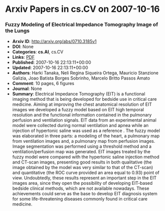# Arxiv Papers in cs.CV on 2007-10-16
### Fuzzy Modeling of Electrical Impedance Tomography Image of the Lungs
- **Arxiv ID**: http://arxiv.org/abs/0710.3185v1
- **DOI**: None
- **Categories**: **cs.AI**, cs.CV
- **Links**: [PDF](http://arxiv.org/pdf/0710.3185v1)
- **Published**: 2007-10-16 22:13:11+00:00
- **Updated**: 2007-10-16 22:13:11+00:00
- **Authors**: Harki Tanaka, Neli Regina Siqueira Ortega, Mauricio Stanzione Galizia, Joao Batista Borges Sobrinho, Marcelo Britto Passos Amato
- **Comment**: 10 pages, 6 figures
- **Journal**: None
- **Summary**: Electrical Impedance Tomography (EIT) is a functional imaging method that is being developed for bedside use in critical care medicine. Aiming at improving the chest anatomical resolution of EIT images we developed a fuzzy model based on EIT high temporal resolution and the functional information contained in the pulmonary perfusion and ventilation signals. EIT data from an experimental animal model were collected during normal ventilation and apnea while an injection of hypertonic saline was used as a reference . The fuzzy model was elaborated in three parts: a modeling of the heart, a pulmonary map from ventilation images and, a pulmonary map from perfusion images. Image segmentation was performed using a threshold method and a ventilation/perfusion map was generated. EIT images treated by the fuzzy model were compared with the hypertonic saline injection method and CT-scan images, presenting good results in both qualitative (the image obtained by the model was very similar to that of the CT-scan) and quantitative (the ROC curve provided an area equal to 0.93) point of view. Undoubtedly, these results represent an important step in the EIT images area, since they open the possibility of developing EIT-based bedside clinical methods, which are not available nowadays. These achievements could serve as the base to develop EIT diagnosis system for some life-threatening diseases commonly found in critical care medicine.




